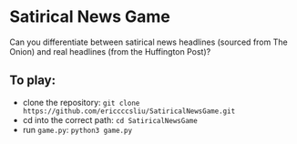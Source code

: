 # Satirical News Game
Can you differentiate between satirical news headlines (sourced from The Onion) and real headlines (from the Huffington Post)? 

## To play: 
- clone the repository: `git clone https://github.com/ericcccsliu/SatiricalNewsGame.git`
- cd into the correct path: `cd SatiricalNewsGame`
- run `game.py`: `python3 game.py`


